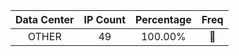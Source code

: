 | Data Center | IP Count | Percentage | Freq |
|:------------:|:--------:|:-----------:|:-----:|
| OTHER | 49 | 100.00% | 🔴 |